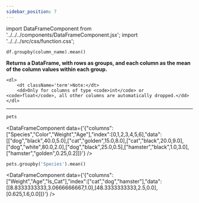 ```yaml
---
sidebar_position: 7
---
```


import DataFrameComponent from '../../../components/DataFrameComponent.jsx';
import '../../../src/css/function.css';

<code>df.groupby(column_name).mean()</code>

<div className='base'>
    <p><strong>Returns a DataFrame, with rows as groups, and each column as the mean of the column values within each group.</strong></p>

    <dl>
        <dt className='term'>Note:</dt>
        <dd>Only for columns of type <code>int</code> or <code>float</code>, all other columns are automatically dropped.</dd>
    </dl>
</div>

---

```python
pets
```

<DataFrameComponent data={'{"columns":["Species","Color","Weight","Age"],"index":[0,1,2,3,4,5,6],"data":[["dog","black",40.0,5.0],["cat","golden",15.0,8.0],["cat","black",20.0,9.0],["dog","white",80.0,2.0],["dog","black",25.0,0.5],["hamster","black",1.0,3.0],["hamster","golden",0.25,0.2]]}'} />

```python
pets.groupby('Species').mean()
```

<DataFrameComponent data={'{"columns":["Weight","Age","Is_Cat"],"index":["cat","dog","hamster"],"data":[[8.8333333333,3.0666666667,1.0],[48.3333333333,2.5,0.0],[0.625,1.6,0.0]]}'} />
